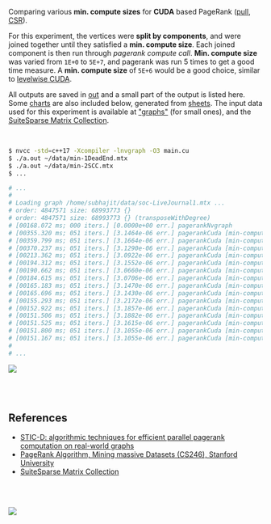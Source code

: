 Comparing various **min. compute sizes** for **CUDA** based PageRank ([pull], [CSR]).

For this experiment, the vertices were **split by components**, and were
joined together until they satisfied a **min. compute size**. Each joined
component is then run through *pagerank compute call*. **Min. compute size**
was varied from `1E+0` to `5E+7`, and pagerank was run 5 times to get a good
time measure. A **min. compute size** of `5E+6` would be a good choice,
similar to [levelwise CUDA].

All outputs are saved in [out](out/) and a small part of the output is listed
here. Some [charts] are also included below, generated from [sheets]. The input
data used for this experiment is available at ["graphs"] (for small ones), and
the [SuiteSparse Matrix Collection].

<br>

```bash
$ nvcc -std=c++17 -Xcompiler -lnvgraph -O3 main.cu
$ ./a.out ~/data/min-1DeadEnd.mtx
$ ./a.out ~/data/min-2SCC.mtx
$ ...

# ...
#
# Loading graph /home/subhajit/data/soc-LiveJournal1.mtx ...
# order: 4847571 size: 68993773 {}
# order: 4847571 size: 68993773 {} (transposeWithDegree)
# [00168.072 ms; 000 iters.] [0.0000e+00 err.] pagerankNvgraph
# [00355.320 ms; 051 iters.] [3.1464e-06 err.] pagerankCuda [min-compute-size=1]
# [00359.799 ms; 051 iters.] [3.1664e-06 err.] pagerankCuda [min-compute-size=5]
# [00370.237 ms; 051 iters.] [3.1290e-06 err.] pagerankCuda [min-compute-size=10]
# [00213.362 ms; 051 iters.] [3.0922e-06 err.] pagerankCuda [min-compute-size=50]
# [00194.312 ms; 051 iters.] [3.1552e-06 err.] pagerankCuda [min-compute-size=100]
# [00190.662 ms; 051 iters.] [3.0660e-06 err.] pagerankCuda [min-compute-size=500]
# [00184.615 ms; 051 iters.] [3.0706e-06 err.] pagerankCuda [min-compute-size=1000]
# [00165.183 ms; 051 iters.] [3.1470e-06 err.] pagerankCuda [min-compute-size=5000]
# [00165.696 ms; 051 iters.] [3.1430e-06 err.] pagerankCuda [min-compute-size=10000]
# [00155.293 ms; 051 iters.] [3.2172e-06 err.] pagerankCuda [min-compute-size=50000]
# [00152.922 ms; 051 iters.] [3.1857e-06 err.] pagerankCuda [min-compute-size=100000]
# [00151.506 ms; 051 iters.] [3.1882e-06 err.] pagerankCuda [min-compute-size=500000]
# [00151.525 ms; 051 iters.] [3.1615e-06 err.] pagerankCuda [min-compute-size=1000000]
# [00151.800 ms; 051 iters.] [3.1055e-06 err.] pagerankCuda [min-compute-size=5000000]
# [00151.167 ms; 051 iters.] [3.1055e-06 err.] pagerankCuda [min-compute-size=10000000]
#
# ...
```

[![](https://i.imgur.com/fUfdxKB.gif)][sheets]

<br>
<br>


## References

- [STIC-D: algorithmic techniques for efficient parallel pagerank computation on real-world graphs][STIC-D algorithm]
- [PageRank Algorithm, Mining massive Datasets (CS246), Stanford University](http://snap.stanford.edu/class/cs246-videos-2019/lec9_190205-cs246-720.mp4)
- [SuiteSparse Matrix Collection]

<br>
<br>

[![](https://i.imgur.com/j3ml4cd.jpg)](https://www.youtube.com/watch?v=4Xw0MrllRfQ)

[STIC-D algorithm]: https://www.slideshare.net/SubhajitSahu/sticd-algorithmic-techniques-for-efficient-parallel-pagerank-computation-on-realworld-graphs
[SuiteSparse Matrix Collection]: https://suitesparse-collection-website.herokuapp.com
["graphs"]: https://github.com/puzzlef/graphs
[pull]: https://github.com/puzzlef/pagerank-push-vs-pull
[CSR]: https://github.com/puzzlef/pagerank-class-vs-csr
[levelwise CUDA]: https://github.com/puzzlef/pagerank-levelwise-cuda-adjust-compute-size
[charts]: https://photos.app.goo.gl/uFFqJ9NFfe5uxSxx9
[sheets]: https://docs.google.com/spreadsheets/d/1ZFnirMXPX7GFGwLaGKkbqu2f7KiTFPkvRYixq_mUDno/edit?usp=sharing
